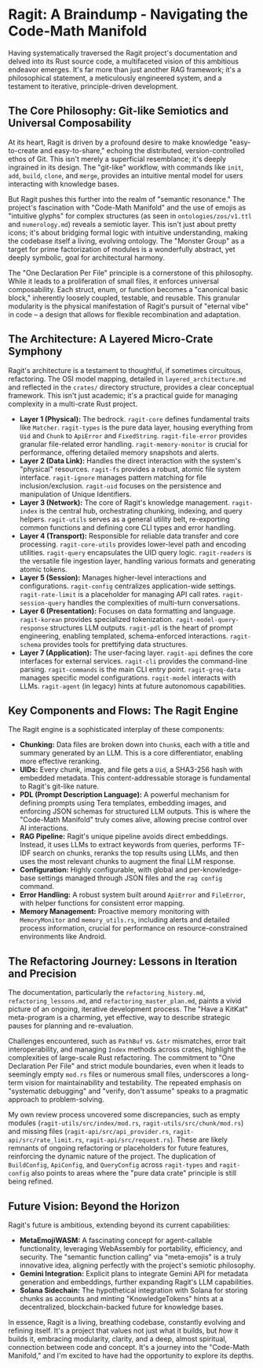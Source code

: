 # Ragit: A Braindump - Navigating the Code-Math Manifold

Having systematically traversed the Ragit project's documentation and delved into its Rust source code, a multifaceted vision of this ambitious endeavor emerges. It's far more than just another RAG framework; it's a philosophical statement, a meticulously engineered system, and a testament to iterative, principle-driven development.

## The Core Philosophy: Git-like Semiotics and Universal Composability

At its heart, Ragit is driven by a profound desire to make knowledge "easy-to-create and easy-to-share," echoing the distributed, version-controlled ethos of Git. This isn't merely a superficial resemblance; it's deeply ingrained in its design. The "git-like" workflow, with commands like `init`, `add`, `build`, `clone`, and `merge`, provides an intuitive mental model for users interacting with knowledge bases.

But Ragit pushes this further into the realm of "semantic resonance." The project's fascination with "Code-Math Manifold" and the use of emojis as "intuitive glyphs" for complex structures (as seen in `ontologies/zos/v1.ttl` and `numerology.md`) reveals a semiotic layer. This isn't just about pretty icons; it's about bridging formal logic with intuitive understanding, making the codebase itself a living, evolving ontology. The "Monster Group" as a target for prime factorization of modules is a wonderfully abstract, yet deeply symbolic, goal for architectural harmony.

The "One Declaration Per File" principle is a cornerstone of this philosophy. While it leads to a proliferation of small files, it enforces universal composability. Each struct, enum, or function becomes a "canonical basic block," inherently loosely coupled, testable, and reusable. This granular modularity is the physical manifestation of Ragit's pursuit of "eternal vibe" in code – a design that allows for flexible recombination and adaptation.

## The Architecture: A Layered Micro-Crate Symphony

Ragit's architecture is a testament to thoughtful, if sometimes circuitous, refactoring. The OSI model mapping, detailed in `layered_architecture.md` and reflected in the `crates/` directory structure, provides a clear conceptual framework. This isn't just academic; it's a practical guide for managing complexity in a multi-crate Rust project.

*   **Layer 1 (Physical):** The bedrock. `ragit-core` defines fundamental traits like `Matcher`. `ragit-types` is the pure data layer, housing everything from `Uid` and `Chunk` to `ApiError` and `FixedString`. `ragit-file-error` provides granular file-related error handling. `ragit-memory-monitor` is crucial for performance, offering detailed memory snapshots and alerts.
*   **Layer 2 (Data Link):** Handles the direct interaction with the system's "physical" resources. `ragit-fs` provides a robust, atomic file system interface. `ragit-ignore` manages pattern matching for file inclusion/exclusion. `ragit-uid` focuses on the persistence and manipulation of Unique Identifiers.
*   **Layer 3 (Network):** The core of Ragit's knowledge management. `ragit-index` is the central hub, orchestrating chunking, indexing, and query helpers. `ragit-utils` serves as a general utility belt, re-exporting common functions and defining core CLI types and error handling.
*   **Layer 4 (Transport):** Responsible for reliable data transfer and core processing. `ragit-core-utils` provides lower-level path and encoding utilities. `ragit-query` encapsulates the UID query logic. `ragit-readers` is the versatile file ingestion layer, handling various formats and generating atomic tokens.
*   **Layer 5 (Session):** Manages higher-level interactions and configurations. `ragit-config` centralizes application-wide settings. `ragit-rate-limit` is a placeholder for managing API call rates. `ragit-session-query` handles the complexities of multi-turn conversations.
*   **Layer 6 (Presentation):** Focuses on data formatting and language. `ragit-korean` provides specialized tokenization. `ragit-model-query-response` structures LLM outputs. `ragit-pdl` is the heart of prompt engineering, enabling templated, schema-enforced interactions. `ragit-schema` provides tools for prettifying data structures.
*   **Layer 7 (Application):** The user-facing layer. `ragit-api` defines the core interfaces for external services. `ragit-cli` provides the command-line parsing. `ragit-commands` is the main CLI entry point. `ragit-groq-data` manages specific model configurations. `ragit-model` interacts with LLMs. `ragit-agent` (in legacy) hints at future autonomous capabilities.

## Key Components and Flows: The Ragit Engine

The Ragit engine is a sophisticated interplay of these components:

*   **Chunking:** Data files are broken down into `Chunk`s, each with a title and summary generated by an LLM. This is a core differentiator, enabling more effective reranking.
*   **UIDs:** Every chunk, image, and file gets a `Uid`, a SHA3-256 hash with embedded metadata. This content-addressable storage is fundamental to Ragit's git-like nature.
*   **PDL (Prompt Description Language):** A powerful mechanism for defining prompts using Tera templates, embedding images, and enforcing JSON schemas for structured LLM outputs. This is where the "Code-Math Manifold" truly comes alive, allowing precise control over AI interactions.
*   **RAG Pipeline:** Ragit's unique pipeline avoids direct embeddings. Instead, it uses LLMs to extract keywords from queries, performs TF-IDF search on chunks, reranks the top results using LLMs, and then uses the most relevant chunks to augment the final LLM response.
*   **Configuration:** Highly configurable, with global and per-knowledge-base settings managed through JSON files and the `rag config` command.
*   **Error Handling:** A robust system built around `ApiError` and `FileError`, with helper functions for consistent error mapping.
*   **Memory Management:** Proactive memory monitoring with `MemoryMonitor` and `memory_utils.rs`, including alerts and detailed process information, crucial for performance on resource-constrained environments like Android.

## The Refactoring Journey: Lessons in Iteration and Precision

The documentation, particularly the `refactoring_history.md`, `refactoring_lessons.md`, and `refactoring_master_plan.md`, paints a vivid picture of an ongoing, iterative development process. The "Have a KitKat" meta-program is a charming, yet effective, way to describe strategic pauses for planning and re-evaluation.

Challenges encountered, such as `PathBuf` vs. `&str` mismatches, error trait interoperability, and managing `Index` methods across crates, highlight the complexities of large-scale Rust refactoring. The commitment to "One Declaration Per File" and strict module boundaries, even when it leads to seemingly empty `mod.rs` files or numerous small files, underscores a long-term vision for maintainability and testability. The repeated emphasis on "systematic debugging" and "verify, don't assume" speaks to a pragmatic approach to problem-solving.

My own review process uncovered some discrepancies, such as empty modules (`ragit-utils/src/index/mod.rs`, `ragit-utils/src/chunk/mod.rs`) and missing files (`ragit-api/src/api_provider.rs`, `ragit-api/src/rate_limit.rs`, `ragit-api/src/request.rs`). These are likely remnants of ongoing refactoring or placeholders for future features, reinforcing the dynamic nature of the project. The duplication of `BuildConfig`, `ApiConfig`, and `QueryConfig` across `ragit-types` and `ragit-config` also points to areas where the "pure data crate" principle is still being refined.

## Future Vision: Beyond the Horizon

Ragit's future is ambitious, extending beyond its current capabilities:

*   **MetaEmojiWASM:** A fascinating concept for agent-callable functionality, leveraging WebAssembly for portability, efficiency, and security. The "semantic function calling" via "meta-emojis" is a truly innovative idea, aligning perfectly with the project's semiotic philosophy.
*   **Gemini Integration:** Explicit plans to integrate Gemini API for metadata generation and embeddings, further expanding Ragit's LLM capabilities.
*   **Solana Sidechain:** The hypothetical integration with Solana for storing chunks as accounts and minting "KnowledgeTokens" hints at a decentralized, blockchain-backed future for knowledge bases.

In essence, Ragit is a living, breathing codebase, constantly evolving and refining itself. It's a project that values not just what it builds, but *how* it builds it, embracing modularity, clarity, and a deep, almost spiritual, connection between code and concept. It's a journey into the "Code-Math Manifold," and I'm excited to have had the opportunity to explore its depths.
